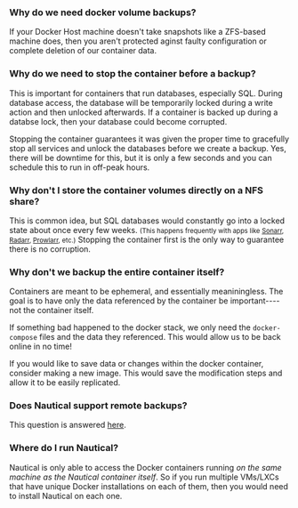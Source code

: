 ###  Why do we need docker volume backups?
If your Docker Host machine doesn't take snapshots like a ZFS-based machine does, then you aren't protected aginst faulty configuration or complete deletion of our container data.

### Why do we need to stop the container before a backup?
This is important for containers that run databases, especially SQL. During database access, the database will be temporarily locked during a write action and then unlocked afterwards. If a container is backed up during a databse lock, then your database could become corrupted.


Stopping the container guarantees it was given the proper time to gracefully stop all services and unlock the databases before we create a backup. Yes, there will be downtime for this, but it is only a few seconds and you can schedule this to run in off-peak hours.

### Why don't I store the container volumes directly on a NFS share?
This is common idea, but SQL databases would constantly go into a locked state about once every few weeks. <small>(This happens frequently with apps like [Sonarr](https://github.com/Sonarr/Sonarr), [Radarr](https://github.com/radarr/radarr), [Prowlarr](https://github.com/Prowlarr/Prowlarr), etc.)</small>
Stopping the container first is the only way to guarantee there is no corruption.

### Why don't we backup the entire container itself?
Containers are meant to be ephemeral, and essentially meaniningless. The goal is to have only the data referenced by the container be important----not the container itself.

If something bad happened to the docker stack, we only need the `docker-compose` files and the data they referenced. This would allow us to be back online in no time!

If you would like to save data or changes within the docker container, consider making a new image. This would save the modification steps and allow it to be easily replicated.

### Does Nautical support remote backups?
This question is answered [here](./advanced/remote-backups.md).

### Where do I run Nautical?
Nautical is only able to access the Docker containers running *on the same machine as the Nautical container itself*. So if you run multiple VMs/LXCs that have unique Docker installations on each of them, then you would need to install Nautical on each one.